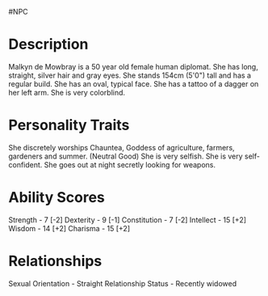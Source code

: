 #NPC
# Description
Malkyn de Mowbray is a 50 year old female human diplomat.
She has long, straight, silver hair and gray eyes.
She stands 154cm (5'0") tall and has a regular build.
She has an oval, typical face.
She has a tattoo of a dagger on her left arm.
She is very colorblind.
# Personality Traits
She discretely worships Chauntea, Goddess of agriculture, farmers, gardeners and summer. (Neutral Good)
She is very selfish. 
She is very self-confident. 
She goes out at night secretly looking for weapons.
# Ability Scores
Strength - 7 [-2]
Dexterity - 9 [-1]
Constitution - 7 [-2]
Intellect - 15 [+2]
Wisdom - 14 [+2]
Charisma - 15 [+2]
# Relationships
Sexual Orientation - Straight
Relationship Status - Recently widowed
